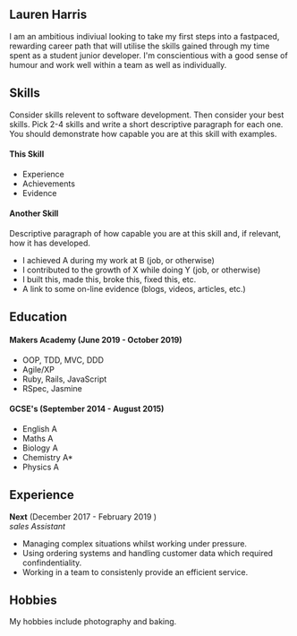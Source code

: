 ## Lauren Harris

I am an ambitious indiviual looking to take my first steps into a fastpaced, rewarding career path that will utilise the skills gained through my time spent as a student junior developer. I'm conscientious with a good sense of humour and work well within a team as well as individually. 

## Skills

Consider skills relevent to software development. Then consider your best skills. Pick 2-4 skills and write a short descriptive paragraph for each one. You should demonstrate how capable you are at this skill with examples.


#### This Skill

- Experience
- Achievements
- Evidence

#### Another Skill

Descriptive paragraph of how capable you are at this skill and, if relevant, how it has developed.

- I achieved A during my work at B (job, or otherwise)
- I contributed to the growth of X while doing Y (job, or otherwise)
- I built this, made this, broke this, fixed this, etc.
- A link to some on-line evidence (blogs, videos, articles, etc.)

## Education

#### Makers Academy (June 2019 - October 2019)

- OOP, TDD, MVC, DDD
- Agile/XP
- Ruby, Rails, JavaScript
- RSpec, Jasmine

#### GCSE's (September 2014 - August 2015)

- English A
- Maths A
- Biology A
- Chemistry A*
- Physics A

## Experience

**Next** (December 2017 - February 2019 )    
*sales Assistant*  
- Managing complex situations whilst working under pressure.
- Using ordering systems and handling customer data which required confindentiality.
- Working in a team to consistenly provide an efficient service.

## Hobbies
My hobbies include photography and baking.
